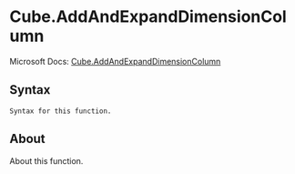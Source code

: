 ---
---

# Cube.AddAndExpandDimensionColumn

Microsoft Docs: [Cube.AddAndExpandDimensionColumn](https://docs.microsoft.com/en-us/powerquery-m/cube-addandexpanddimensioncolumn)

## Syntax

```powerquery-m
Syntax for this function.
```

## About

About this function.

